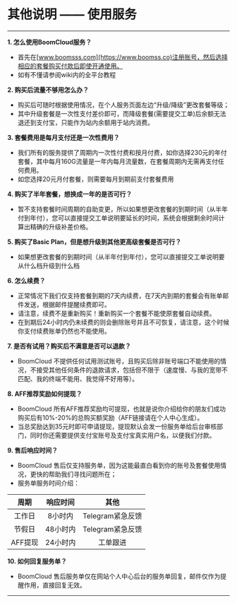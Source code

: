 # 其他说明 —— 使用服务
- - - 
**1. 怎么使用BoomCloud服务？**

* 首先在[www.boomsss.com](https://www.boomss.co)注册账号，然后选择相应的套餐购买付款后即使开通使用。
* 如有不懂请参阅wiki内的全平台教程  

**2. 购买后流量不够用怎么办？**

* 购买后可随时根据使用情况，在个人服务页面左边“升级/降级”更改套餐等级；
* 其中升级套餐是一次性支付差价即可，而降级套餐(需要提交工单)后余额无法退还到支付宝，只能作为站内余额用于站内消费。  

**3. 套餐费用是每月支付还是一次性费用？**

* 我们所有的服务提供了周期内一次性付费和按月付费，如你选择230元的年付套餐，其中每月160G流量是一年内每月流量数，在套餐周期内无需再支付任何费用。
* 如您选择20元月付套餐，则需要每月到期前支付套餐费用  

**4. 购买了半年套餐，想换成一年的是否可行？**

* 暂不支持套餐时间周期的自助变更，所以如果想更改套餐的到期时间（从半年付到年付），您可以直接提交工单说明要延长的时间，系统会根据剩余时间计算出精确的升级补差价格。  

**5. 购买了Basic Plan，但是想升级到其他更高级套餐是否可行？**

* 如果想更改套餐的到期时间（从半年付到年付），您可以直接提交工单说明要从什么档升级到什么档

**6. 怎么续费？**

* 正常情况下我们仅支持套餐到期的7天内续费，在7天内到期的套餐会有账单邮件发送，根据邮件提醒续费即可。
* 请注意，续费不是重新购买！重新购买一个套餐不能使原套餐自动续费。
* 在到期后24小时内仍未续费的则会删除账号并且不可恢复，请注意，这个时候你支付续费账单仍然也不能使用。 

**7. 是否有试用？购买后不满意是否可以退款？**

* BoomCloud 不提供任何试用测试账号，且购买后除非账号端口不能使用的情况，不接受其他任何条件的退款请求，包括但不限于（速度慢、与我的宽带不匹配、我的终端不能用、我觉得不好用等）。

**8. AFF推荐奖励如何提现？**

* BoomCloud 所有AFF推荐奖励均可提现，也就是说你介绍给你的朋友们成功购买后有10%-20%的总购买额奖励（AFF链接请在个人中心生成）。
* 当总奖励达到35元时即可申请提现，提现默认会发一份服务单给后台审核部门，同时你还需要提供支付宝账号及支付宝真实用户名，以便我们付款。 

**9. 售后响应时间？**

* BoomCloud 售后仅支持服务单，因为这能最直白看到你的账号及套餐使用情况，更快的帮助我们寻找问题所在；  
* 服务单服务时间介绍：

| 周期 | 响应时间 | 其他 |
| :---: | :---: | :---: |
| 工作日 | 8小时内 | Telegram紧急反馈 |
| 节假日 | 48小时内 | Telegram紧急反馈 |
| AFF提现 | 24小时内 | 工单跟进 |

**10. 如何回复服务单？**

* BoomCloud 售后服务单仅在网站个人中心后台的服务单回复，邮件仅作为提醒作用，直接回复无效。 

---
